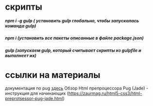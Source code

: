 # скрипты
##### npm i -g gulp ( установить gulp глобально, чтобы запускалась команда gulp)  
##### npm i (установить все пакеты описанные в файле package.json)
##### gulp (запускаем gulp, который считывает скрипты из gulpfile и выполнеет их)

# ссылки на материалы
документация по pug [здесь](https://gist.github.com/neretin-trike/53aff5afb76153f050c958b82abd9228#%D0%A2%D0%B5%D0%B3%D0%B8)
Обзор Html препроцессора Pug (Jade) - инструкция для начинающих
(https://zaurmag.ru/html5-css3/html-preprotsessor-pug-jade.html)

